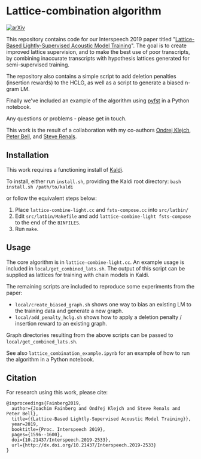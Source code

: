 # Lattice-combination algorithm
[![arXiv](https://img.shields.io/badge/arXiv-1905.13150-b31b1b.svg)](https://arxiv.org/abs/1905.13150)

This repository contains code for our Interspeech 2019 paper titled "[Lattice-Based Lightly-Supervised Acoustic Model Training](https://www.isca-speech.org/archive/Interspeech_2019/pdfs/2533.pdf)". The goal is to create improved lattice supervision, and to make the best use of poor transcripts, by combining inaccurate transcripts with hypothesis lattices generated for semi-supervised training.

The repository also contains a simple script to add deletion penalties (insertion rewards) to the HCLG, as well as a script to generate a biased n-gram LM.

Finally we've included an example of the algorithm using [pyfst](https://pyfst.github.io) in a Python notebook.

Any questions or problems - please get in touch.

This work is the result of a collaboration with my co-authors [Ondrej Klejch](http://www.ondrejklejch.cz), [Peter Bell](http://homepages.inf.ed.ac.uk/pbell1), and [Steve Renals](https://homepages.inf.ed.ac.uk/srenals).

## Installation
This work requires a functioning install of [Kaldi](https://github.com/kaldi-asr/kaldi).

To install, either run `install.sh`, providing the Kaldi root directory:
`bash install.sh /path/to/kaldi`

or follow the equivalent steps below:
1. Place `lattice-combine-light.cc` and `fsts-compose.cc` into `src/latbin/`
2. Edit `src/latbin/Makefile` and add `lattice-combine-light fsts-compose` to the end of the `BINFILES`.
3. Run `make`.

## Usage
The core algorithm is in `lattice-combine-light.cc`. An example usage is included in `local/get_combined_lats.sh`. The output of this script can be supplied as lattices for training with chain models in Kaldi.

The remaining scripts are included to reproduce some experiments from the paper:
 - `local/create_biased_graph.sh` shows one way to bias an existing LM to the training data and generate a new graph.
 - `local/add_penalty_hclg.sh` shows how to apply a deletion penalty / insertion reward to an existing graph.
 
Graph directories resulting from the above scripts can be passed to `local/get_combined_lats.sh`.

See also `lattice_combination_example.ipynb` for an example of how to run the algorithm in a Python notebook.

## Citation
For research using this work, please cite:
```
@inproceedings{Fainberg2019,
  author={Joachim Fainberg and Ondřej Klejch and Steve Renals and Peter Bell},
  title={{Lattice-Based Lightly-Supervised Acoustic Model Training}},
  year=2019,
  booktitle={Proc. Interspeech 2019},
  pages={1596--1600},
  doi={10.21437/Interspeech.2019-2533},
  url={http://dx.doi.org/10.21437/Interspeech.2019-2533}
}
```
